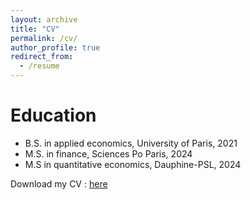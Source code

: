 ```yaml
---
layout: archive
title: "CV"
permalink: /cv/
author_profile: true
redirect_from:
  - /resume
---
```



Education
======
* B.S. in applied economics, University of Paris, 2021
* M.S. in finance, Sciences Po Paris, 2024
* M.S in quantitative economics, Dauphine-PSL, 2024

Download my CV : [here](https://www.linkedin.com/in/rpignel/)
